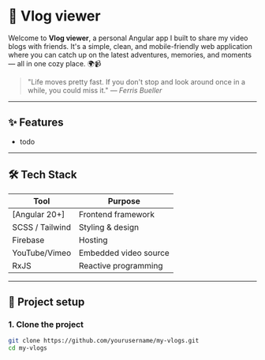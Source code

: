 # 🎥 Vlog viewer 

Welcome to **Vlog viewer**, a personal Angular app I built to share my video blogs with friends. It's a simple, clean, and mobile-friendly web application where you can catch up on the latest adventures, memories, and moments — all in one cozy place. 🌍📹

> "Life moves pretty fast. If you don't stop and look around once in a while, you could miss it." — *Ferris Bueller*

---

## ✨ Features

- todo 

---

## 🛠️ Tech Stack

| Tool            | Purpose                            |
|-----------------|------------------------------------|
| [Angular 20+]   | Frontend framework                 |
| SCSS / Tailwind | Styling & design                |
| Firebase        | Hosting|
| YouTube/Vimeo   | Embedded video source              |
| RxJS            | Reactive programming               |

---

## 🔧 Project setup

### 1. Clone the project

```bash
git clone https://github.com/yourusername/my-vlogs.git
cd my-vlogs
